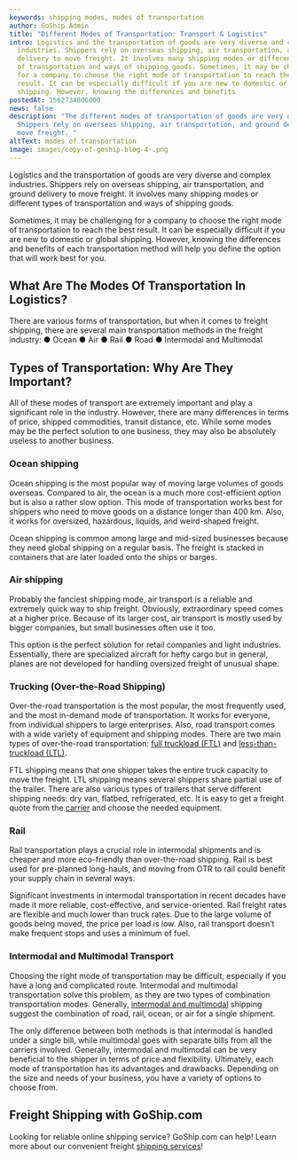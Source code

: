 ```yaml
---
keywords: shipping modes, modes of transportation
author: GoShip Admin
title: "Different Modes of Transportation: Transport & Logistics"
intro: Logistics and the transportation of goods are very diverse and complex
  industries. Shippers rely on overseas shipping, air transportation, and ground
  delivery to move freight. It involves many shipping modes or different types
  of transportation and ways of shipping goods. Sometimes, it may be challenging
  for a company to choose the right mode of transportation to reach the best
  result. It can be especially difficult if you are new to domestic or global
  shipping. However, knowing the differences and benefits
postedAt: 1562734806000
news: false
description: "The different modes of transportation of goods are very diverse.
  Shippers rely on overseas shipping, air transportation, and ground delivery to
  move freight. "
altText: modes of transportation
image: images/copy-of-goship-blog-4-.png
---
```

Logistics and the transportation of goods are very diverse and complex industries. Shippers rely on overseas shipping, air transportation, and ground delivery to move freight. It involves many shipping modes or different types of transportation and ways of shipping goods. 

Sometimes, it may be challenging for a company to choose the right mode of transportation to reach the best result. It can be especially difficult if you are new to domestic or global shipping. However, knowing the differences and benefits of each transportation method will help you define the option that will work best for you.

## What Are The Modes Of Transportation In Logistics?

There are various forms of transportation, but when it comes to freight shipping, there are several main transportation methods in the freight industry: ● Ocean ● Air ● Rail ● Road ● Intermodal and Multimodal

## Types of Transportation: Why Are They Important?

All of these modes of transport are extremely important and play a significant role in the industry. However, there are many differences in terms of price, shipped commodities, transit distance, etc. While some modes may be the perfect solution to one business, they may also be absolutely useless to another business.

### Ocean shipping

Ocean shipping is the most popular way of moving large volumes of goods overseas. Compared to air, the ocean is a much more cost-efficient option but is also a rather slow option. This mode of transportation works best for shippers who need to move goods on a distance longer than 400 km. Also, it works for oversized, hazardous, liquids, and weird-shaped freight. 

Ocean shipping is common among large and mid-sized businesses because they need global shipping on a regular basis. The freight is stacked in containers that are later loaded onto the ships or barges.

### Air shipping

Probably the fanciest shipping mode, air transport is a reliable and extremely quick way to ship freight. Obviously, extraordinary speed comes at a higher price. Because of its larger cost, air transport is mostly used by bigger companies, but small businesses often use it too. 

This option is the perfect solution for retail companies and light industries. Essentially, there are specialized aircraft for hefty cargo but in general, planes are not developed for handling oversized freight of unusual shape.

### Trucking (Over-the-Road Shipping)

Over-the-road transportation is the most popular, the most frequently used, and the most in-demand mode of transportation. It works for everyone, from individual shippers to large enterprises. Also, road transport comes with a wide variety of equipment and shipping modes. There are two main types of over-the-road transportation: [full truckload (FTL)](https://www.goship.com/blog/full-truckload-vs-less-than-truckload-what-is-the-difference/) and [less-than-truckload (LTL)](https://www.goship.com/blog/ltl-freight-shipping-for-beginners/). 

FTL shipping means that one shipper takes the entire truck capacity to move the freight. LTL shipping means several shippers share partial use of the trailer. There are also various types of trailers that serve different shipping needs: dry van, flatbed, refrigerated, etc. It is easy to get a freight quote from the [carrier](https://www.goship.com/blog/how-to-choose-the-right-ltl-carriers/) and choose the needed equipment.

### Rail

Rail transportation plays a crucial role in intermodal shipments and is cheaper and more eco-friendly than over-the-road shipping. Rail is best used for pre-planned long-hauls, and moving from OTR to rail could benefit your supply chain in several ways. 

Significant investments in intermodal transportation in recent decades have made it more reliable, cost-effective, and service-oriented. Rail freight rates are flexible and much lower than truck rates. Due to the large volume of goods being moved, the price per load is low. Also, rail transport doesn’t make frequent stops and uses a minimum of fuel.

### Intermodal and Multimodal Transport

Choosing the right mode of transportation may be difficult, especially if you have a long and complicated route. Intermodal and multimodal transportation solve this problem, as they are two types of combination transportation modes. Generally, [intermodal and multimodal](https://www.plslogistics.com/modes/intermodal-shipping) shipping suggest the combination of road, rail, ocean, or air for a single shipment. 

The only difference between both methods is that intermodal is handled under a single bill, while multimodal goes with separate bills from all the carriers involved. Generally, intermodal and multimodal can be very beneficial to the shipper in terms of price and flexibility. Ultimately, each mode of transportation has its advantages and drawbacks. Depending on the size and needs of your business, you have a variety of options to choose from.

## Freight Shipping with GoShip.com

Looking for reliable online shipping service? GoShip.com can help! Learn more about our convenient freight [shipping services](https://www.goship.com/shipping-services/)!
